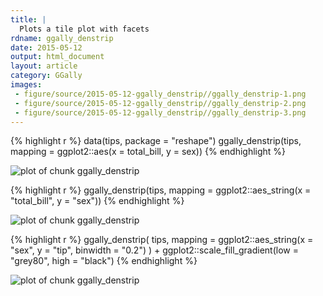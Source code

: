 ```yaml
---
title: |
  Plots a tile plot with facets
rdname: ggally_denstrip
date: 2015-05-12
output: html_document
layout: article
category: GGally
images:
 - figure/source/2015-05-12-ggally_denstrip//ggally_denstrip-1.png
 - figure/source/2015-05-12-ggally_denstrip//ggally_denstrip-2.png
 - figure/source/2015-05-12-ggally_denstrip//ggally_denstrip-3.png
---
```





{% highlight r %}
data(tips, package = "reshape")
 ggally_denstrip(tips, mapping = ggplot2::aes(x = total_bill, y = sex))
{% endhighlight %}

![plot of chunk ggally_denstrip](/allYourFigureAreBelongToUs/figure/source/2015-05-12-ggally_denstrip/ggally_denstrip-1.png) 

{% highlight r %}
 ggally_denstrip(tips, mapping = ggplot2::aes_string(x = "total_bill", y = "sex"))
{% endhighlight %}

![plot of chunk ggally_denstrip](/allYourFigureAreBelongToUs/figure/source/2015-05-12-ggally_denstrip/ggally_denstrip-2.png) 

{% highlight r %}
 ggally_denstrip(
   tips,
   mapping = ggplot2::aes_string(x = "sex", y = "tip", binwidth = "0.2")
 ) + ggplot2::scale_fill_gradient(low = "grey80", high = "black")
{% endhighlight %}

![plot of chunk ggally_denstrip](/allYourFigureAreBelongToUs/figure/source/2015-05-12-ggally_denstrip/ggally_denstrip-3.png) 